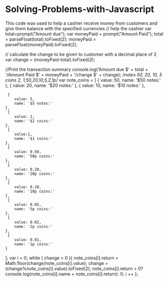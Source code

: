 # Solving-Problems-with-Javascript
This code was used to help a cashier receive money from customers and give them balance with the specified  currencies
// help the cashier 
var total=prompt("Amount due");
var moneyPaid = prompt("Amount Paid");
total  = parseFloat(total).toFixed(2);
moneyPaid = parseFloat(moneyPaid).toFixed(2);

// calculate the change to be given to customer with a decimal place of 2
var change = (moneyPaid-total).toFixed(2);

//Print the transaction summary 
console.log('Amount due $' + total + '/Amount Paid $' + moneyPaid + '/change $' + change);
/*notes 
50, 20, 10, 5
coins
2, 1,50,20,10,5,2,1p*/
var note_coins = [
    {
        value: 50,
        name: '$50 notes:'
    },
    {
        value: 20,
        name: '$20 notes:'
    },
     {
        value: 10,
        name: '$10 notes:'
    },
     
     {
        value: 5,
        name: '$5 notes:'
    },
     {
        value: 2,
        name: '$2 coins:'
    },
     {
        value:1,
        name: '$1 coins:'
    },
     {
        value: 0.50,
        name: '50p coins:'
    },
     {
        value: 0.20,
        name: '20p coins:'
    },
     {
        value: 0.10,
        name: '10p coins:'
    },
     {
        value: 0.05,
        name: '5p coins:'
    },
     {
        value: 0.02,
        name: '2p coins:'
    },
     {
        value: 0.01,
        name: '1p coins:'
    }

     
];
var i = 0;
while ( change > 0 ){
    note_coins[i].return =
        Math.floor(change/note_coins[i].value);
    change =
        (change%note_coins[i].value).toFixed(2);
    note_coins[i].return > 0?
        console.log(note_coins[i].name +
                   note_coins[i].return): 0;
    i ++
};






